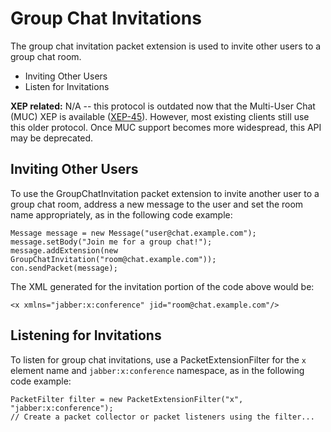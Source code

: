Group Chat Invitations
======================

The group chat invitation packet extension is used to invite other users to a
group chat room.

  * Inviting Other Users
  * Listen for Invitations

**XEP related:** N/A -- this protocol is outdated now that the Multi-User Chat (MUC) XEP is available ([XEP-45](http://www.xmpp.org/extensions/xep-0045.html)). However, most existing clients still use this older protocol. Once MUC support becomes more widespread, this API may be deprecated. 

Inviting Other Users
--------------------

To use the GroupChatInvitation packet extension to invite another user to a
group chat room, address a new message to the user and set the room name
appropriately, as in the following code example:

```
Message message = new Message("user@chat.example.com");
message.setBody("Join me for a group chat!");
message.addExtension(new GroupChatInvitation("room@chat.example.com"));
con.sendPacket(message);
```

The XML generated for the invitation portion of the code above would be:

```
<x xmlns="jabber:x:conference" jid="room@chat.example.com"/>
```

Listening for Invitations
-------------------------

To listen for group chat invitations, use a PacketExtensionFilter for the `x`
element name and `jabber:x:conference` namespace, as in the following code
example:

```
PacketFilter filter = new PacketExtensionFilter("x", "jabber:x:conference");
// Create a packet collector or packet listeners using the filter...
```
